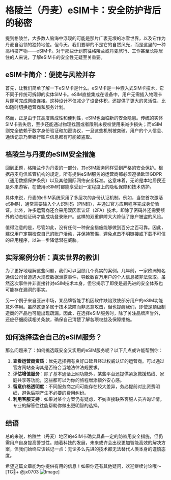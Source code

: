 # 格陵兰（丹麦）eSIM卡：安全防护背后的秘密

提到格陵兰，大多数人脑海中浮现的可能是那片广袤无垠的冰雪世界，以及它作为丹麦自治领的独特地位。但今天，我们要聊的不是它的自然风光，而是这里的一种高科技产物——eSIM卡。对于那些计划前往格陵兰或丹麦旅行、工作甚至长期居住的人来说，了解eSIM卡的安全性无疑至关重要。

## eSIM卡简介：便捷与风险并存

首先，让我们简单了解一下eSIM卡是什么。eSIM卡是一种嵌入式SIM卡技术，它不同于传统可拆卸的实体SIM卡。eSIM直接集成在设备中，用户无需插入物理卡片即可完成网络连接。这种设计不仅减少了设备体积，还提供了更大的灵活性，比如随时切换运营商和服务计划。

然而，正是由于其高度集成性和便利性，eSIM也面临新的安全隐患。传统的实体SIM卡丢失后，至少还能通过物理找回或者限制未授权使用来减少损失；而eSIM则完全依赖于数字身份验证和加密协议，一旦这些机制被突破，用户的个人信息、通话记录乃至银行账户信息都有可能被盗取。

## 格陵兰与丹麦的eSIM安全措施

回到正题，格陵兰作为丹麦的一部分，其eSIM服务同样受到严格的安全保护。根据丹麦电信监管机构的规定，所有提供eSIM服务的运营商都必须遵循欧盟GDPR（通用数据保护条例）以及其他国际网络安全标准。这意味着，无论是本地居民还是外来游客，在使用eSIM时都能享受到一定程度上的隐私保障和技术防护。

具体来说，丹麦的eSIM系统采用了多层次的身份认证机制。例如，当您首次激活eSIM时，通常需要输入个人识别码（PIN码），并通过官方应用程序完成身份验证。此外，许多运营商还会采用双因素认证（2FA）技术，即除了密码外还需要额外的动态验证码才能成功登录账户。这样的双重屏障大大降低了账户被盗的风险。

值得注意的是，尽管如此，没有任何一种安全措施能够做到百分之百可靠。因此，建议用户定期检查自己的账户活动，并保持警惕，避免点击不明链接或下载不可信的应用程序，以进一步降低潜在威胁。

## 实际案例分析：真实世界的教训

为了更好地理解这些问题，我们可以回顾几个真实的案例。几年前，一家欧洲知名通信公司曾遭遇大规模数据泄露事件，导致数百万用户的个人信息被非法获取。虽然这次事件并非直接针对eSIM技术本身，但它揭示了即使是最先进的安全体系也可能存在漏洞的事实。

另一个例子来自亚洲市场，某品牌智能手机因软件缺陷致使部分用户的eSIM功能意外停用。虽然这更多属于技术故障而非恶意攻击，但也提醒我们，即使是顶级制造商的产品也可能出现疏漏。因此，在选择eSIM服务时，除了关注品牌声誉外，还应仔细阅读相关条款，确保自己清楚了解各项权益及保障措施。

## 如何选择适合自己的eSIM服务？

那么问题来了：如何挑选既安全又实用的eSIM服务呢？以下几点或许能帮到你：

1. **查看运营商资质**：优先选择拥有良好口碑且经过权威认证的运营商。可以通过官方网站查询其是否符合当地法律法规要求。
2. **评估增值服务**：除了基本通话上网功能外，某些平台还提供紧急救援热线、家庭共享等功能，这些都可以为你的旅程增添额外安心感。
3. **留意价格透明度**：不同服务商之间可能存在较大差异，务必提前对比资费明细，避免后期产生不必要的费用纠纷。
4. **利用客服支持**：如果对某个方案仍有疑虑，不妨直接联系客服人员咨询详情。专业的解答往往能帮助你做出更明智的选择。

## 结语

总的来说，格陵兰（丹麦）地区的eSIM卡确实具备一定的防盜用安全措施，但仍需用户自身提高警觉性。随着科技的发展，未来或许会出现更加智能高效的解决方案，但我们始终应该铭记一点：无论多么先进的技术都无法替代人类本身的谨慎态度。

希望这篇文章能为你提供有用的信息！如果你还有其他疑问，欢迎继续讨论哦～[TG💪+ @jx0703 ![Image](https://github.com/user-attachments/assets/dbca1d08-cadb-493c-b0ec-ad6f7a83f270)]